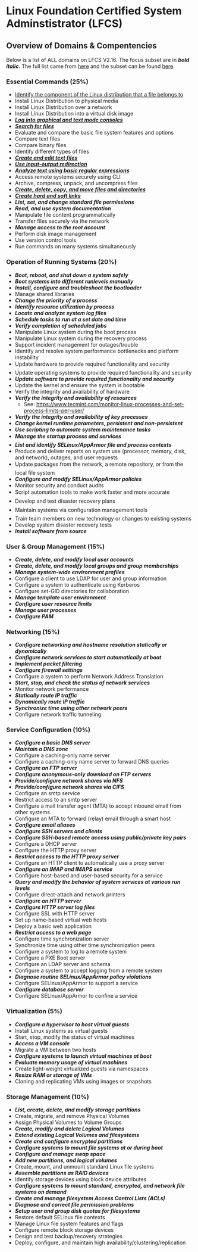 # Linux Foundation Certified System Adminstistrator (LFCS)

## Overview of Domains & Compentencies

Below is a list of ALL domains on LFCS V2.16.  The focus subset are in ***bold italic***.  The full list came from [here](https://training.linuxfoundation.org/images/pdfs/LFCS_Domains_Competencies_V2.16.pdf) and the subset can be found [here](https://training.linuxfoundation.org/certification/lfcs).

### Essential Commands (25%)

* [Identify the component of the Linux distribution that a file belongs to](./essential_commands.md#component_file_belongs_to)
* Install Linux Distribution to physical media  
* Install Linux Distribution over a network
* Install Linux Distribution into a virtual disk image
* [***Log into graphical and text mode consoles***](./essential_commands.md#graphical_and_text_mode_consoles)
* [***Search for files***](./essential_commands.md#search_for_files)
* Evaluate and compare the basic file system features and options
* Compare text files
* Compare binary files
* Identify different types of files
* [***Create and edit text files***](./essential_commands.md#create_and_edit_text_files)
* [***Use input-output redirection***](./essential_commands.md#using_input_output_redirection)
* [***Analyze text using basic regular expressions***](./essential_commands.md#analyze_text_with_regex)
* Access remote systems securely using CLI
* Archive, compress, unpack, and uncompress files
* [***Create, delete, copy, and move files and directories***](./essential_commands.md#create_delete_copy_move_files_directories)
* [***Create hard and soft links***](./essential_commands.md#create_hard_and_soft_links)
* ***List, set, and change standard file permissions***
* ***Read, and use system documentation***
* Manipulate file content programmatically
* Transfer files securely via the network
* ***Manage access to the root account***
* Perform disk image management
* Use version control tools
* Run commands on many systems simultaneously

### Operation of Running Systems (20%)

* ***Boot, reboot, and shut down a system safely***
* ***Boot systems into different runlevels manually***
* ***Install, configure and troubleshoot the bootloader***
* Manage shared libraries
* ***Change the priority of a process***
* ***Identify resource utilization by process***
* ***Locate and analyze system log files***
* ***Schedule tasks to run at a set date and time***
* ***Verify completion of scheduled jobs***
* Manipulate Linux system during the boot process
* Manipulate Linux system during the recovery process
* Support incident management for outages/trouble
* Identify and resolve system performance bottlenecks and platform instability
* Update hardware to provide required functionality and security
* Update operating systems to provide required functionality and security
* ***Update software to provide required functionality and security***
* Update the kernel and ensure the system is bootable
* Verify the integrity and availability of hardware
* ***Verify the integrity and availability of resources***
  * See: https://www.tecmint.com/monitor-linux-processes-and-set-process-limits-per-user/
* ***Verify the integrity and availability of key processes***
* ***Change kernel runtime parameters, persistent and non-persistent***
* ***Use scripting to automate system maintenance tasks***
* ***Manage the startup process and services***
* ***List and identify SELinux/AppArmor file and process contexts***
* Produce and deliver reports on system use (processor, memory, disk, and network), outages, and user requests
* Update packages from the network, a remote repository, or from the local file system
* ***Configure and modify SELinux/AppArmor policies***
* Monitor security and conduct audits
* Script automation tools to make work faster and more accurate
* Develop and test disaster recovery plans
* Maintain systems via configuration management tools
* Train team members on new technology or changes to existing systems
* Develop system disaster recovery tests
* ***Install software from source***

### User & Group Management (15%)

* ***Create, delete, and modify local user accounts***
* ***Create, delete, and modify local groups and group memberships***
* ***Manage system-wide environment profiles***
* Configure a client to use LDAP for user and group information
* Configure a system to authenticate using Kerberos
* Configure set-GID directories for collaboration
* ***Manage template user environment***
* ***Configure user resource limits***
* ***Manage user processes***
* ***Configure PAM***

### Networking (15%)

* ***Configure networking and hostname resolution statically or dynamically***
* ***Configure network services to start automatically at boot***
* ***Implement packet filtering***
* ***Configure firewall settings***
* Configure a system to perform Network Address Translation
* ***Start, stop, and check the status of network services***
* Monitor network performance
* ***Statically route IP traffic***
* ***Dynamically route IP traffic***
* ***Synchronize time using other network peers***
* Configure network traffic tunneling

### Service Configuration (10%)
* ***Configure a basic DNS server***
* ***Maintain a DNS zone***
* Configure a caching-only name server
* Configure a caching-only name server to forward DNS queries
* ***Configure an FTP server***
* ***Configure anonymous-only download on FTP servers***
* ***Provide/configure network shares via NFS***
* ***Provide/configure network shares via CIFS***
* Configure an smtp service
* Restrict access to an smtp server
* Configure a mail transfer agent (MTA) to accept inbound email from other systems
* Configure an MTA to forward (relay) email through a smart host
* ***Configure email aliases***
* ***Configure SSH servers and clients***
* ***Configure SSH-based remote access using public/private key pairs***
* Configure a DHCP server
* Configure the HTTP proxy server
* ***Restrict access to the HTTP proxy server***
* Configure an HTTP client to automatically use a proxy server
* ***Configure an IMAP and IMAPS service***
* Configure host-based and user-based security for a service
* ***Query and modify the behavior of system services at various run levels***
* Configure direct-attach and network printers
* ***Configure an HTTP server***
* ***Configure HTTP server log files***
* Configure SSL with HTTP server
* Set up name-based virtual web hosts
* Deploy a basic web application
* ***Restrict access to a web page***
* Configure time synchronization server
* Synchronize time using other time synchronization peers
* Configure a system to log to a remote system
* Configure a PXE Boot server
* Configure an LDAP server and schema
* Configure a system to accept logging from a remote system
* ***Diagnose routine SELinux/AppArmor policy violations***
* Configure SELinux/AppArmor to support a service
* ***Configure database server***
* Configure SELinux/AppArmor to confine a service

### Virtualization (5%)
* ***Configure a hypervisor to host virtual guests***
* Install Linux systems as virtual guests
* Start, stop, modify the status of virtual machines
* ***Access a VM console***
* Migrate a VM between two hosts
* ***Configure systems to launch virtual machines at boot***
* ***Evaluate memory usage of virtual machines***
* Create light-weight virtualized guests via namespaces
* ***Resize RAM or storage of VMs***
* Cloning and replicating VMs using images or snapshots

### Storage Management (10%)
* ***List, create, delete, and modify storage partitions***
* Create, migrate, and remove Physical Volumes
* Assign Physical Volumes to Volume Groups
* ***Create, modify and delete Logical Volumes***
* ***Extend existing Logical Volumes and filesystems***
* ***Create and configure encrypted partitions***
* ***Configure systems to mount file systems at or during boot***
* ***Configure and manage swap space***
* ***Add new partitions, and logical volumes***
* Create, mount, and unmount standard Linux file systems
* ***Assemble partitions as RAID devices***
* Identify storage devices using block device attributes
* ***Configure systems to mount standard, encrypted, and network file systems on demand***
* ***Create and manage filesystem Access Control Lists (ACLs)***
* ***Diagnose and correct file permission problems***
* ***Setup user and group disk quotas for filesystems***
* Restore default SELinux file contexts
* Manage Linux file system features and flags
* Configure remote block storage devices
* Design and test backup/recovery strategies
* Deploy, configure, and maintain high availability/clustering/replication
